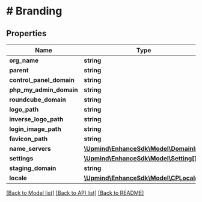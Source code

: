 # # Branding

## Properties

Name | Type | Description | Notes
------------ | ------------- | ------------- | -------------
**org_name** | **string** |  |
**parent** | **string** |  | [optional]
**control_panel_domain** | **string** |  | [optional]
**php_my_admin_domain** | **string** |  | [optional]
**roundcube_domain** | **string** |  | [optional]
**logo_path** | **string** |  | [optional]
**inverse_logo_path** | **string** |  | [optional]
**login_image_path** | **string** |  | [optional]
**favicon_path** | **string** |  | [optional]
**name_servers** | [**\Upmind\EnhanceSdk\Model\DomainIp[]**](DomainIp.md) |  | [optional]
**settings** | [**\Upmind\EnhanceSdk\Model\Setting[]**](Setting.md) |  |
**staging_domain** | **string** |  | [optional]
**locale** | [**\Upmind\EnhanceSdk\Model\CPLocale**](CPLocale.md) |  |

[[Back to Model list]](../../README.md#models) [[Back to API list]](../../README.md#endpoints) [[Back to README]](../../README.md)
